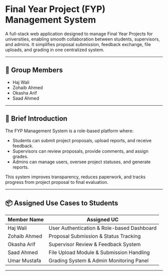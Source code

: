 # Final Year Project (FYP) Management System

A full-stack web application designed to manage Final Year Projects for universities, enabling smooth collaboration between students, supervisors, and admins. It simplifies proposal submission, feedback exchange, file uploads, and grading in one centralized system.

---

## 👥 Group Members

- Haj Wali
- Zohaib Ahmed
- Okasha Arif
- Saad Ahmed

---

## 📝 Brief Introduction

The FYP Management System is a role-based platform where:

- Students can submit project proposals, upload reports, and receive feedback.
- Supervisors can review proposals, provide comments, and assign grades.
- Admins can manage users, oversee project statuses, and generate reports.

This system improves transparency, reduces paperwork, and tracks progress from project proposal to final evaluation.

---

## 📦 Assigned Use Cases to Students

| Member Name  | Assigned UC                                |
| ------------ | ------------------------------------------ |
| Haj Wali     | User Authentication & Role-based Dashboard |
| Zohaib Ahmed | Proposal Submission & Status Tracking      |
| Okasha Arif  | Supervisor Review & Feedback System        |
| Saad Ahmed   | File Upload Module & Submission Handling   |
| Umar Mustafa | Grading System & Admin Monitoring Panel    |

---

